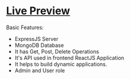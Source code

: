 # [Live Preview](https://second-chance-8f474.web.app)

Basic Features: 
- ExpressJS Server
- MongoDB Database
- It has Get, Post, Delete Operations
- It's API used in frontend ReactJS Application
- It helps to build dynamic applications.
- Admin and User role